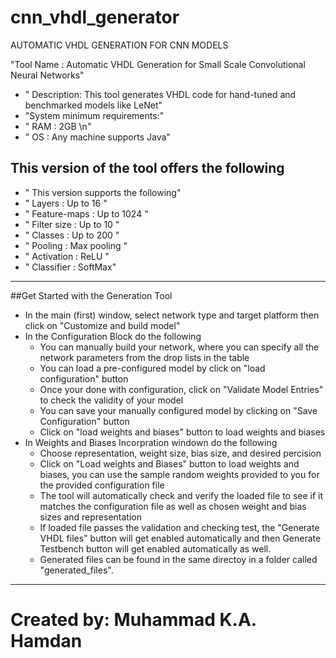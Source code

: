 # cnn_vhdl_generator
AUTOMATIC VHDL GENERATION FOR CNN MODELS

"Tool Name :  Automatic VHDL Generation for Small Scale Convolutional Neural Networks"
+ " Description: This tool generates VHDL code for hand-tuned and benchmarked models like LeNet"
+ "System minimum requirements:"
+ " RAM :  2GB \n"
+ " OS :  Any machine supports Java"


This version of the tool offers the following
 ---------------------------------------- 
+ " This version supports the following"
+ " Layers :  Up to 16 "
+ " Feature-maps :  Up to 1024 "
+ " Filter size :  Up to 10 "
+ " Classes :  Up to 200 "
+ " Pooling :  Max pooling "
+ " Activation :  ReLU "
+ " Classifier :  SoftMax"

----------------------------------------

##Get Started with the Generation Tool

* In the main (first) window, select network type and target platform then click on "Customize and build model"
* In the Configuration Block do the following
	* You can manually build your network, where you can specify all the network parameters from the drop lists in the table
	* You can load a pre-configured model by click on "load configuration" button
	* Once your done with configuration, click on "Validate Model Entries" to check the validity of your model
	* You can save your manually configured model by clicking on "Save Configuration" button
	* Click on "load weights and biases" button to load weights and biases
 * In Weights and Biases Incorpration windown do the following
	* Choose representation, weight size, bias size, and desired percision 
	* Click on "Load weights and Biases" button to load weights and biases, 
	  you can use the sample random weights provided to you for the provided configuration file
	* The tool will automatically check and verify the loaded file to see if it matches the configuration file as well as chosen
	  weight and bias sizes and representation 
	* If loaded file passes the validation and checking test, the "Generate VHDL files" button will get enabled automatically
	  and then Generate Testbench button will get enabled automatically as well. 
	* Generated files can be found in the same directoy in a folder called "generated_files".
	 
------------------------------------------
# Created by: Muhammad K.A. Hamdan	 
